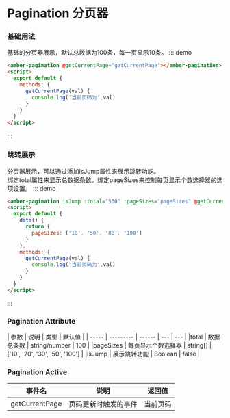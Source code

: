 # Pagination 分页器

### 基础用法
基础的分页器展示，默认总数据为100条，每一页显示10条。
::: demo
```html
<amber-pagination @getCurrentPage="getCurrentPage"></amber-pagination>
<script>
  export default {
    methods: {
      getCurrentPage(val) {
        console.log('当前页码为',val)
      }
    }
  }
</script>
```
:::

### 跳转展示
分页器展示，可以通过添加isJump属性来展示跳转功能。</br>
绑定total属性来显示总数据条数。绑定pageSizes来控制每页显示个数选择器的选项设置。
::: demo
```html
<amber-pagination isJump :total="500" :pageSizes="pageSizes" @getCurrentPage="getCurrentPage"></amber-pagination>
<script>
  export default {
    data() {
      return {
        pageSizes: ['10', '50', '80', '100']
      }
    },
    methods: {
      getCurrentPage(val) {
        console.log('当前页码为',val)
      }
    }
  }
</script>
```
:::

### Pagination Attribute  
| 参数   |   说明    | 类型 | 默认值 |
| ----- | --------- | ------ | --- | --- |
|total  | 数据总条数 | string/number | 100 |
|pageSizes | 每页显示个数选择器 | string[] | ['10', '20', '30', '50', '100']  |
|isJump | 展示跳转功能 | Boolean | false  |

### Pagination Active
| 事件名 | 说明 | 返回值 |
| ---- | ---  | ---  | 
| getCurrentPage | 页码更新时触发的事件 | 当前页码 |

